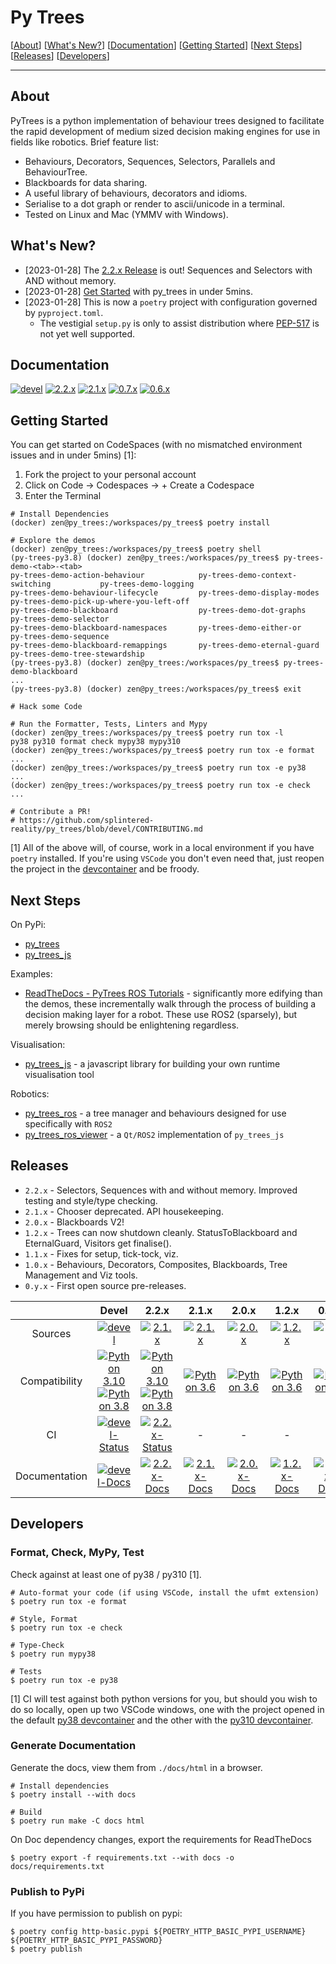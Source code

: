 # Py Trees

[[About](#about)] [[What's New?](#whats-new)] [[Documentation](#documentation)] [[Getting Started](#getting-started)] [[Next Steps](#next-steps)] [[Releases](#releases)] [[Developers](#developers)]

----

## About

PyTrees is a python implementation of behaviour trees designed to facilitate the rapid development of medium sized decision making engines for use in fields like robotics. Brief feature list:

* Behaviours, Decorators, Sequences, Selectors, Parallels and BehaviourTree.
* Blackboards for data sharing.
* A useful library of behaviours, decorators and idioms.
* Serialise to a dot graph or render to ascii/unicode in a terminal.
* Tested on Linux and Mac (YMMV with Windows).

## What's New?

* [2023-01-28] The [2.2.x Release][new-2.2.x] is out! Sequences and Selectors with AND without memory.
* [2023-01-28] [Get Started](#getting-started) with py_trees in under 5mins.
* [2023-01-28] This is now a `poetry` project with configuration governed by `pyproject.toml`.
  * The vestigial `setup.py` is only to assist distribution where [PEP-517](https://peps.python.org/pep-0517/) is not yet well supported.

## Documentation

[![devel][docs-devel-image]][docs-devel] [![2.2.x][docs-2.2.x-image]][docs-2.2.x] [![2.1.x][docs-2.1.x-image]][docs-2.1.x] [![0.7.x][docs-0.7.x-image]][docs-0.7.x] [![0.6.x][docs-0.6.x-image]][docs-0.6.x]

## Getting Started

You can get started on CodeSpaces (with no mismatched environment issues and in under 5mins) [1]:

1. Fork the project to your personal account
2. Click on Code -> Codespaces -> + Create a Codespace
3. Enter the Terminal

```
# Install Dependencies
(docker) zen@py_trees:/workspaces/py_trees$ poetry install

# Explore the demos
(docker) zen@py_trees:/workspaces/py_trees$ poetry shell
(py-trees-py3.8) (docker) zen@py_trees:/workspaces/py_trees$ py-trees-demo-<tab>-<tab>
py-trees-demo-action-behaviour            py-trees-demo-context-switching           py-trees-demo-logging
py-trees-demo-behaviour-lifecycle         py-trees-demo-display-modes               py-trees-demo-pick-up-where-you-left-off
py-trees-demo-blackboard                  py-trees-demo-dot-graphs                  py-trees-demo-selector
py-trees-demo-blackboard-namespaces       py-trees-demo-either-or                   py-trees-demo-sequence
py-trees-demo-blackboard-remappings       py-trees-demo-eternal-guard               py-trees-demo-tree-stewardship
(py-trees-py3.8) (docker) zen@py_trees:/workspaces/py_trees$ py-trees-demo-blackboard
...
(py-trees-py3.8) (docker) zen@py_trees:/workspaces/py_trees$ exit

# Hack some Code

# Run the Formatter, Tests, Linters and Mypy
(docker) zen@py_trees:/workspaces/py_trees$ poetry run tox -l
py38 py310 format check mypy38 mypy310
(docker) zen@py_trees:/workspaces/py_trees$ poetry run tox -e format
...
(docker) zen@py_trees:/workspaces/py_trees$ poetry run tox -e py38
...
(docker) zen@py_trees:/workspaces/py_trees$ poetry run tox -e check
...

# Contribute a PR!
# https://github.com/splintered-reality/py_trees/blob/devel/CONTRIBUTING.md
```

[1] All of the above will, of course, work in a local environment if you have `poetry` installed. If you're using `VSCode`
you don't even need that, just reopen the project in the [devcontainer](.devcontainer/devcontainer.json) and be froody.

## Next Steps

On PyPi:
* [py_trees](https://pypi.org/project/py-trees/)
* [py_trees_js](https://pypi.org/project/py-trees-js/)

Examples:
* [ReadTheDocs - PyTrees ROS Tutorials](https://py-trees-ros-tutorials.readthedocs.io/en/release-2.0.x/index.html) - significantly more edifying than the demos, these incrementally walk through the process of building a decision making layer for a robot. These use ROS2 (sparsely), but merely browsing should be enlightening regardless.

Visualisation:
* [py_trees_js](https://github.com/splintered-reality/py_trees_js) - a javascript library for building your own runtime visualisation tool

Robotics:
* [py_trees_ros](https://github.com/splintered-reality/py_trees_ros) - a tree manager and behaviours designed for use specifically with `ROS2`
* [py_trees_ros_viewer](https://github.com/splintered-reality/py_trees_ros_viewer) - a `Qt/ROS2` implementation of `py_trees_js`

## Releases

* `2.2.x` - Selectors, Sequences with and without memory. Improved testing and style/type checking.
* `2.1.x` - Chooser deprecated. API housekeeping.
* `2.0.x` - Blackboards V2!
* `1.2.x` - Trees can now shutdown cleanly. StatusToBlackboard and EternalGuard, Visitors get finalise().
* `1.1.x` - Fixes for setup, tick-tock, viz.
* `1.0.x` - Behaviours, Decorators, Composites, Blackboards, Tree Management and Viz tools.
* `0.y.x` - First open source pre-releases.

| | Devel | 2.2.x | 2.1.x | 2.0.x | 1.2.x | 0.7.x | 0.6.x |
|:---:|:---:|:---:|:---:|:---:|:---:|:---:|:---:|
| Sources | [![devel][sources-devel-image]][sources-devel] | [![2.1.x][sources-2.2.x-image]][sources-2.2.x] | [![2.1.x][sources-2.1.x-image]][sources-2.1.x] | [![2.0.x][sources-2.0.x-image]][sources-2.0.x] | [![1.2.x][sources-1.2.x-image]][sources-1.2.x] | [![0.7.x][sources-0.7.x-image]][sources-0.7.x] | [![0.6.x][sources-0.6.x-image]][sources-0.6.x]
| Compatibility | [![Python 3.10][python310-image]][python310-docs] [![Python 3.8][python38-image]][python38-docs] | [![Python 3.10][python310-image]][python310-docs] [![Python 3.8][python38-image]][python38-docs] | [![Python 3.6][python36-image]][python36-docs] | [![Python 3.6][python36-image]][python36-docs] | [![Python 3.6][python36-image]][python36-docs] | [![Python 3.6][python36-image]][python36-docs] | [![Python 2.7][python27-image]][python27-docs]
| CI | [![devel-Status][devel-build-status-image]][devel-build-status] | [![2.2.x-Status][2.2.x-build-status-image]][2.2.x-build-status] | - | - | - | - | - | 
| Documentation | [![devel-Docs][rtd-devel-image]][docs-devel] | [![2.2.x-Docs][rtd-2.2.x-image]][docs-2.2.x] | [![2.1.x-Docs][rtd-2.1.x-image]][docs-2.1.x] | [![2.0.x-Docs][rtd-2.0.x-image]][docs-2.0.x] | [![1.2.x-Docs][rtd-1.2.x-image]][docs-1.2.x] | [![0.7.x-Docs][rtd-0.7.x-image]][docs-0.7.x] | [![0.6.x-Docs][rtd-0.6.x-image]][docs-0.6.x]

## Developers

### Format, Check, MyPy, Test

Check against at least one of py38 / py310 [1].

```
# Auto-format your code (if using VSCode, install the ufmt extension)
$ poetry run tox -e format

# Style, Format
$ poetry run tox -e check

# Type-Check
$ poetry run mypy38

# Tests
$ poetry run tox -e py38
```

[1] CI will test against both python versions for you, but should you wish to do so locally, open up two VSCode windows, one with the project opened in the default [py38 devcontainer](.devcontainer) and the other with the [py310 devcontainer](.devcontainer/py310).

### Generate Documentation

Generate the docs, view them from `./docs/html` in a browser.

```
# Install dependencies
$ poetry install --with docs

# Build
$ poetry run make -C docs html
```

On Doc dependency changes, export the requirements for ReadTheDocs

```
$ poetry export -f requirements.txt --with docs -o docs/requirements.txt
```

### Publish to PyPi

If you have permission to publish on pypi:

```
$ poetry config http-basic.pypi ${POETRY_HTTP_BASIC_PYPI_USERNAME} ${POETRY_HTTP_BASIC_PYPI_PASSWORD}
$ poetry publish
```

[license-image]: https://img.shields.io/badge/License-BSD%203--Clause-orange.svg?style=plastic
[license]: LICENSE

[python310-image]: https://img.shields.io/badge/python-3.10-green.svg?style=plastic
[python310-docs]: https://docs.python.org/3.10/
[python38-image]: https://img.shields.io/badge/python-3.8-green.svg?style=plastic
[python38-docs]: https://docs.python.org/3.8/
[python36-image]: https://img.shields.io/badge/python-3.6-green.svg?style=plastic
[python36-docs]: https://docs.python.org/3.6/
[python27-image]: https://img.shields.io/badge/python-2.7-green.svg?style=plastic
[python27-docs]: https://docs.python.org/2.7/

[devel-build-status-image]: https://github.com/splintered-reality/py_trees/actions/workflows/pre-merge.yaml/badge.svg
[devel-build-status]: https://github.com/splintered-reality/py_trees/actions/workflows/pre-merge.yaml
[2.2.x-build-status-image]: https://github.com/splintered-reality/py_trees/actions/workflows/pre-merge.yaml/badge.svg??branch=release/2.2.x
[2.2.x-build-status]: https://github.com/splintered-reality/py_trees/actions/workflows/pre-merge.yaml

[new-2.2.x]: https://github.com/splintered-reality/py_trees/blob/devel/CHANGELOG.rst#22x-2023-01-23---sequences-and-selectors-with-and-without-memory


[docs-devel]: http://py-trees.readthedocs.io/
[docs-2.2.x]: http://py-trees.readthedocs.io/en/release-2.2.x/
[docs-2.1.x]: http://py-trees.readthedocs.io/en/release-2.1.x/
[docs-2.0.x]: http://py-trees.readthedocs.io/en/release-2.0.x/
[docs-1.3.x]: http://py-trees.readthedocs.io/en/release-1.3.x/
[docs-1.2.x]: http://py-trees.readthedocs.io/en/release-1.2.x/
[docs-0.7.x]: http://py-trees.readthedocs.io/en/release-0.7.x/
[docs-0.6.x]: http://py-trees.readthedocs.io/en/release-0.6.x/
[docs-0.5.x]: http://docs.ros.org/kinetic/api/py_trees/html/

[docs-devel-image]: http://img.shields.io/badge/docs-devel-brightgreen.svg?style=plastic
[docs-2.2.x-image]: http://img.shields.io/badge/docs-2.2.x-brightgreen.svg?style=plastic
[docs-2.1.x-image]: http://img.shields.io/badge/docs-2.1.x-brightgreen.svg?style=plastic
[docs-2.0.x-image]: http://img.shields.io/badge/docs-2.0.x-brightgreen.svg?style=plastic
[docs-1.3.x-image]: http://img.shields.io/badge/docs-1.3.x-brightgreen.svg?style=plastic
[docs-1.2.x-image]: http://img.shields.io/badge/docs-1.2.x-brightgreen.svg?style=plastic
[docs-0.7.x-image]: http://img.shields.io/badge/docs-0.7.x-brightgreen.svg?style=plastic
[docs-0.6.x-image]: http://img.shields.io/badge/docs-0.6.x-brightgreen.svg?style=plastic
[docs-0.5.x-image]: http://img.shields.io/badge/docs-0.5.x-brightgreen.svg?style=plastic

[rtd-devel-image]: https://readthedocs.org/projects/py-trees/badge/?version=devel&style=plastic
[rtd-2.2.x-image]: https://readthedocs.org/projects/py-trees/badge/?version=release-2.2.x&style=plastic
[rtd-2.1.x-image]: https://readthedocs.org/projects/py-trees/badge/?version=release-2.1.x&style=plastic
[rtd-2.0.x-image]: https://readthedocs.org/projects/py-trees/badge/?version=release-2.0.x&style=plastic
[rtd-1.3.x-image]: https://readthedocs.org/projects/py-trees/badge/?version=release-1.3.x&style=plastic
[rtd-1.2.x-image]: https://readthedocs.org/projects/py-trees/badge/?version=release-1.2.x&style=plastic
[rtd-0.7.x-image]: https://readthedocs.org/projects/py-trees/badge/?version=release-0.7.x&style=plastic
[rtd-0.6.x-image]: https://readthedocs.org/projects/py-trees/badge/?version=release-0.6.x&style=plastic
[rtd-0.5.x-image]: https://readthedocs.org/projects/py-trees/badge/?version=release-0.5.x&style=plastic
[not-available-docs-image]: http://img.shields.io/badge/docs-n/a-yellow.svg?style=plastic

[sources-devel]: https://github.com/splintered-reality/py_trees/tree/devel
[sources-2.2.x]: https://github.com/splintered-reality/py_trees/tree/release/2.2.x
[sources-2.1.x]: https://github.com/splintered-reality/py_trees/tree/release/2.1.x
[sources-2.0.x]: https://github.com/splintered-reality/py_trees/tree/release/2.0.x
[sources-1.3.x]: https://github.com/splintered-reality/py_trees/tree/release/1.3.x
[sources-1.2.x]: https://github.com/splintered-reality/py_trees/tree/release/1.2.x
[sources-0.7.x]: https://github.com/splintered-reality/py_trees/tree/release/0.7.x
[sources-0.6.x]: https://github.com/splintered-reality/py_trees/tree/release/0.6.x
[sources-0.5.x]: https://github.com/splintered-reality/py_trees/tree/release/0.5.x

[sources-devel-image]: http://img.shields.io/badge/sources-devel-blue.svg?style=plastic
[sources-2.2.x-image]: http://img.shields.io/badge/sources-2.2.x-blue.svg?style=plastic
[sources-2.1.x-image]: http://img.shields.io/badge/sources-2.1.x-blue.svg?style=plastic
[sources-2.0.x-image]: http://img.shields.io/badge/sources-2.0.x-blue.svg?style=plastic
[sources-1.3.x-image]: http://img.shields.io/badge/sources-1.3.x-blue.svg?style=plastic
[sources-1.2.x-image]: http://img.shields.io/badge/sources-1.2.x-blue.svg?style=plastic
[sources-0.7.x-image]: http://img.shields.io/badge/sources-0.7.x-blue.svg?style=plastic
[sources-0.6.x-image]: http://img.shields.io/badge/sources-0.6.x-blue.svg?style=plastic
[sources-0.5.x-image]: http://img.shields.io/badge/sources-0.5.x-blue.svg?style=plastic
